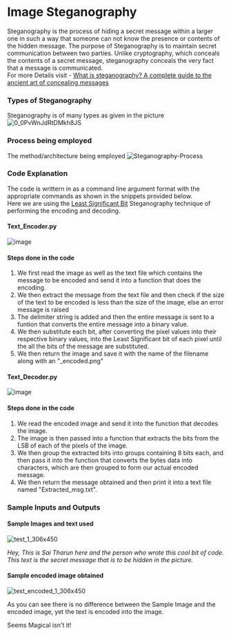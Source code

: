 # Image Steganography

Steganography is the process of hiding a secret message within a larger one in such a way that someone can not know the presence or contents of the hidden message. The purpose of Steganography is to maintain secret communication between two parties. Unlike cryptography, which conceals the contents of a secret message, steganography conceals the very fact that a message is communicated. <br>
For more Details visit - [What is steganography? A complete guide to the ancient art of concealing messages](https://portswigger.net/daily-swig/what-is-steganography-a-complete-guide-to-the-ancient-art-of-concealing-messages)


### Types of Steganography

Steganography is of many types as given in the picture 
![0_0PvWnJdRtDMkh8JS](https://user-images.githubusercontent.com/50414959/126046108-57b6a74f-22e6-451e-89c4-0c6c9e4bfdd2.png)


### Process being employed

The method/architecture being employed
![Steganography-Process](https://user-images.githubusercontent.com/50414959/126046311-723b81bb-bdf0-41b1-a172-6b14f247ae90.png)


### Code Explanation
The code is writtern in as a command line argument format with the appropriate commands as shown in the snippets provided below.<br>
Here we are using the [Least Significant Bit](https://ieeexplore.ieee.org/document/6949808) Steganography technique of performing the encoding and decoding.


#### Text_Encoder.py
![image](https://user-images.githubusercontent.com/50414959/126045952-845d8da0-f437-4f6d-a748-1bda174ee82f.png)

#### Steps done in the code
1. We first read the image as well as the text file which contains the message to be encoded and send it into a function that does the encoding.
2. We then extract the message from the text file and then check if the size of the text to be encoded is less than the size of the image, else an error message is raised
3. The delimiter string is added and then the entire message is sent to a funtion that converts the entire message into a binary value.
4. We then substitute each bit, after converting the pixel values into their respective binary values, into the Least Significant bit of each pixel until the all the bits of the message are substituted.
5. We then return the image and save it with the name of the filename along with an "\_encoded.png" 


#### Text_Decoder.py
![image](https://user-images.githubusercontent.com/50414959/126045942-b59f62aa-0a53-4a86-9ab7-1a57e0a1e31b.png)

#### Steps done in the code
1. We read the encoded image and send it into the function that decodes the image.
2. The image is then passed into a function that extracts the bits from the LSB of each of the pixels of the image.
3. We then group the extracted bits into groups containing 8 bits each, and then pass it into the function that converts the bytes data into characters, which are then grouped to form our actual encoded message.
4. We then return the message obtained and then print it into a text file named "Extracted_msg.txt".

### Sample Inputs and Outputs

#### Sample Images and text used
![test_1_306x450](https://user-images.githubusercontent.com/50414959/126046697-8b1bb468-c1ac-45a9-bb76-5534307fe30f.png)

_Hey, This is Sai Tharun here and the person who wrote this cool bit of code. This text is the secret message that is to be hidden in the picture._


#### Sample encoded image obtained
![test_encoded_1_306x450](https://user-images.githubusercontent.com/50414959/126046721-495ef9fc-676e-42ba-9efe-bb3152e3742b.png)

As you can see there is no difference between the Sample Image and the encoded image, yet the text is encoded into the image. 

Seems Magical isn't it!
